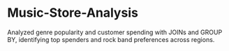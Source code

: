# Music-Store-Analysis
Analyzed genre popularity and customer spending with JOINs and GROUP BY, identifying top spenders and rock band preferences across regions.
